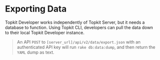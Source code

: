 Exporting Data
==========

Topkit Developer works independently of Topkit Server, but it needs a database
to function. Using Topkit CLI, developers can pull the data down to their local
Topkit Developer instance.

> An API `POST` to `[server_url]/api/v2/data/export.json` with an authenticated
> API key will run `rake db:data:dump`, and then return the `YAML` dump as
> text.
